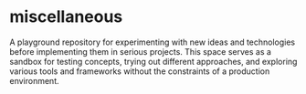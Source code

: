 # miscellaneous

A playground repository for experimenting with new ideas and technologies before implementing them in serious projects. This space serves as a sandbox for testing concepts, trying out different approaches, and exploring various tools and frameworks without the constraints of a production environment.
